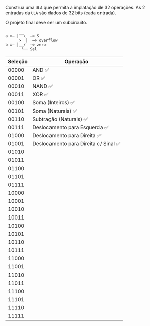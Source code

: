 Construa uma `ULA` que permita a implatação de 32 operações. As 2 entradas da `ULA` são dados de 32 bits (cada entrada).

O projeto final deve ser um subcircuito.

```
      
a ⊡— │‾‾\  —⊙ S
      >  │  —⊙ overflow
b ⊡— │__/  —⊙ zero
       └── Sel
```

Seleção | Operação
------- | --------
00000 | AND :white_check_mark:
00001 | OR :white_check_mark:
00010 | NAND :white_check_mark:
00011 | XOR :white_check_mark:
00100 | Soma (Inteiros) :white_check_mark:
00101 | Soma (Naturais) :white_check_mark:
00110 | Subtração (Naturais) :white_check_mark:
00111 | Deslocamento para Esquerda :white_check_mark:
01000 | Deslocamento para Direita :white_check_mark:
01001 | Deslocamento para Direita c/ Sinal :white_check_mark:
01010 |
01011 |
01100 |
01101 |
01111 |
10000 |
10001 |
10010 |
10011 |
10100 |
10101 |
10110 |
10111 |
11000 |
11001 |
11010 |
11011 |
11100 |
11101 |
11110 |
11111 |

